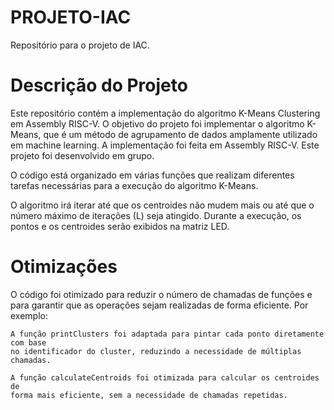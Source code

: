 # PROJETO-IAC
Repositório para o projeto de IAC. 

# Descrição do Projeto

Este repositório contém a implementação do algoritmo K-Means Clustering em Assembly RISC-V. O objetivo do projeto foi implementar o algoritmo K-Means, que é um método de agrupamento de dados amplamente utilizado em machine learning. A implementação foi feita em Assembly RISC-V.
Este projeto foi desenvolvido em grupo.

O código está organizado em várias funções que realizam diferentes tarefas necessárias para a execução do algoritmo K-Means.

O algoritmo irá iterar até que os centroides não mudem mais ou até que o número máximo de iterações (L) seja atingido. Durante a execução, os pontos e os centroides serão exibidos na matriz LED.

# Otimizações

O código foi otimizado para reduzir o número de chamadas de funções e para garantir que as operações sejam realizadas de forma eficiente. Por exemplo:

    A função printClusters foi adaptada para pintar cada ponto diretamente com base 
    no identificador do cluster, reduzindo a necessidade de múltiplas chamadas.

    A função calculateCentroids foi otimizada para calcular os centroides de
    forma mais eficiente, sem a necessidade de chamadas repetidas.
